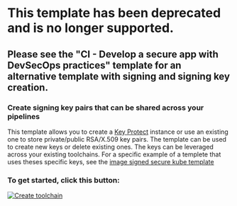 # This template has been deprecated and is no longer supported.
## Please see the "CI - Develop a secure app with DevSecOps practices" template for an alternative template with signing and signing key creation.

### Create signing key pairs that can be shared across your pipelines
This template allows you to create a [Key Protect](https://.cloud.ibm.com/catalog/services/key-protect) instance or use an existing one to store private/public RSA/X.509 key pairs. The template can be used to create new keys or delete existing ones. The keys can be leveraged across your existing toolchains. For a specific example of a templete that uses theses specific keys, see the [image signed secure kube template](https://github.com/open-toolchain/image-signed-secure-kube-toolchain) 

### To get started, click this button:
[![Create toolchain](https://cloud.ibm.com/devops/graphics/create_toolchain_button.png)](https://cloud.ibm.com/devops/setup/deploy?repository=https%3A%2F%2Fgithub.com%2Fopen-toolchain%2Fkey-management-admin-toolchain&env_id=ibm:yp:us-south)
